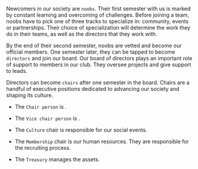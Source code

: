 
Newcomers in our society are `noobs`. Their first semester with us is marked by constant learning and overcoming of challenges. Before joining a team, noobs have to pick one of three tracks to specialize in: community, events or partnerships. Their choice of specialization will determine the work they do in their teams, as well as the directors that they work with.

By the end of their second semester, noobs are vetted and become our official members. One semester later, they can be tapped to become `directors` and join our board. Our board of directors plays an important role of support to members in our club. They oversee projects and give support to leads.

Directors can become `chairs` after one semester in the board. Chairs are a handful of executive positions dedicated to advancing our society and shaping its culture.

- The `Chair person` is .

- The `Vice chair person` is .

- The `Culture` chair is responsible for our social events.

- The `Membership` chair is our human resources. They are responsible for the recruiting process.

- The `Treasury` manages the assets.
